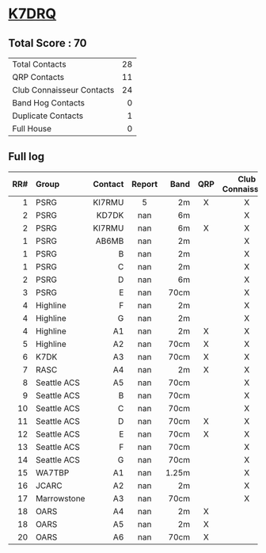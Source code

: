 # [K7DRQ](https://www.qrz.com/db/K7DRQ)

## Total Score : 70

|                           |    |
|:--------------------------|---:|
| Total Contacts            | 28 |
| QRP Contacts              | 11 |
| Club Connaisseur Contacts | 24 |
| Band Hog Contacts         |  0 |
| Duplicate Contacts        |  1 |
| Full House                |  0 |

## Full log

|   RR# | Group       |   Contact |  Report  |   Band |  QRP  |  Club Connaisseur  |  Band Hog  |
|------:|:------------|----------:|:--------:|-------:|:-----:|:------------------:|:----------:|
|     1 | PSRG        |    KI7RMU |    5     |     2m |   X   |         X          |            |
|     2 | PSRG        |     KD7DK |   nan    |     6m |       |         X          |            |
|     2 | PSRG        |    KI7RMU |   nan    |     6m |   X   |         X          |            |
|     1 | PSRG        |     AB6MB |   nan    |     2m |       |         X          |            |
|     1 | PSRG        |         B |   nan    |     2m |       |         X          |            |
|     1 | PSRG        |         C |   nan    |     2m |       |         X          |            |
|     2 | PSRG        |         D |   nan    |     6m |       |         X          |            |
|     3 | PSRG        |         E |   nan    |   70cm |       |         X          |            |
|     4 | Highline    |         F |   nan    |     2m |       |         X          |            |
|     4 | Highline    |         G |   nan    |     2m |       |         X          |            |
|     4 | Highline    |        A1 |   nan    |     2m |   X   |         X          |            |
|     5 | Highline    |        A2 |   nan    |   70cm |   X   |         X          |            |
|     6 | K7DK        |        A3 |   nan    |   70cm |   X   |         X          |            |
|     7 | RASC        |        A4 |   nan    |     2m |   X   |         X          |            |
|     8 | Seattle ACS |        A5 |   nan    |   70cm |       |         X          |            |
|     9 | Seattle ACS |         B |   nan    |   70cm |       |         X          |            |
|    10 | Seattle ACS |         C |   nan    |   70cm |       |         X          |            |
|    11 | Seattle ACS |         D |   nan    |   70cm |   X   |         X          |            |
|    12 | Seattle ACS |         E |   nan    |   70cm |   X   |         X          |            |
|    13 | Seattle ACS |         F |   nan    |   70cm |       |         X          |            |
|    14 | Seattle ACS |         G |   nan    |   70cm |       |         X          |            |
|    15 | WA7TBP      |        A1 |   nan    |  1.25m |       |         X          |            |
|    16 | JCARC       |        A2 |   nan    |     2m |       |         X          |            |
|    17 | Marrowstone |        A3 |   nan    |   70cm |       |         X          |            |
|    18 | OARS        |        A4 |   nan    |     2m |   X   |                    |            |
|    18 | OARS        |        A5 |   nan    |     2m |   X   |                    |            |
|    20 | OARS        |        A6 |   nan    |   70cm |   X   |                    |            |